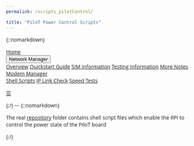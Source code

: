 ```yaml
---
permalink: /scripts_pilotControl/

title: "PiloT Power Control Scripts"
---
```


{::nomarkdown}

<!DOCTYPE html>
<html>
<head>
<meta name="viewport" content="width=device-width, initial-scale=1">
<link rel="stylesheet" href="https://cdnjs.cloudflare.com/ajax/libs/font-awesome/4.7.0/css/font-awesome.min.css">
<style>
body {margin:0;font-family:Open Sans}

.topnav {
  overflow: hidden;
  background-color: #ffffff;
}

.topnav a {
  float: left;
  display: block;
  color: #000000;
  text-align: center;
  padding: 14px 16px;
  text-decoration: none;
  font-size: 17px;
}

.active {
  background-color: #f37221;
  color: #ffffff;
}

.topnav .icon {
  display: none;
}

.dropdown {
  float: left;
  overflow: hidden;
}

.dropdown .dropbtn {
  font-size: 17px;    
  border: none;
  outline: none;
  color: black;
  padding: 14px 16px;
  background-color: #ffffff;
  font-family: inherit;
  margin: 0;
}

.dropdown-content {
  display: none;
  position: absolute;
  background-color: #ffffff;
  min-width: 160px;
  box-shadow: 0px 8px 16px 0px rgba(0,0,0,0.2);
  z-index: 1;
}

.dropdown-content a {
  float: none;
  color: black;
  padding: 12px 16px;
  text-decoration: none;
  display: block;
  text-align: left;
  background-color: #ffffff;
}

.topnav a:hover, .dropdown:hover .dropbtn {
  background-color: #ffffff;
  color: #f37221;
}

.dropdown-content a:hover {
  background-color: #ffffff;
  color: #f37221;
}


.topnav > .dropdown .dropdown {
    overflow: visible;
    float: none;
    position: relative;
    background-color: #ffffff;
}
.topnav > .dropdown .dropdown > .dropbtn {width: 100%;background-color: #ffffff;}
.topnav > .dropdown .dropdown > .dropbtn + .dropdown-content {background-color: #ffffff; top: 0; left: 95%;}

#myTopnav.topnav:not(.responsive) .dropdown:hover > .dropdown-content {
  display: block;
}

@media screen and (max-width: 600px) {
  .topnav a:not(:first-child), .dropdown .dropbtn {
    display: none;
  }
  .topnav a.icon {
    float: right;
    display: block;
  }
}

@media screen and (max-width: 600px) {
  .topnav.responsive {position: relative;}
  .topnav.responsive .icon {
    position: absolute;
    right: 0;
    top: 0;
  }
  .topnav.responsive a {
    float: none;
    display: block;
    text-align: left;
    background-color: #ffffff;
  }
  .topnav.responsive .dropdown {float: none;}
  .topnav.responsive .dropdown-content {position: relative;}
  .topnav.responsive .dropdown .dropbtn {
    display: block;
    width: 100%;
    text-align: left; 
    background color: #ffffff;
    
  }
  .topnav > .dropdown .dropdown > .dropbtn + .dropdown-content {background-color: #ffffff; top: 0; left: auto;}
  .topnav > .dropdown .dropdown > .dropbtn + .dropdown-content, .topnav > .dropdown .dropdown > .dropbtn { text-indent: 15px;box-shadow: none; background-color:#ffffff}
}
</style>
</head>
<body>

<div class="topnav" id="myTopnav">
  <a href="https://izzybobs.github.io/pilot/">Home</a>
  <div class="dropdown">
    <button class="dropbtn"> Network Manager 
      <i class="fa fa-caret-down"></i>
    </button>
    <div class="dropdown-content">
      <a href="https://izzybobs.github.io/pilot/networkManagerDocs/">Overview</a>
      <a href="https://izzybobs.github.io/pilot/networkManagerDocs/Quickstart.html">Quickstart Guide</a>
      <a href="https://izzybobs.github.io/pilot/networkManagerDocs/simUse_info.html">SIM Information</a>
      <a href="https://izzybobs.github.io/pilot/networkManagerDocs/test_configurationRecords.html">Testing Information</a>
      <a href="https://izzybobs.github.io/pilot/networkManagerDocs#more_notes">More Notes</a>
      <a href="https://izzybobs.github.io/pilot/networkManagerDocs#modem_manager">Modem Manager</a>
    </div>
  </div> 
  <a href="https://izzybobs.github.io/pilot/scripts_pilotControl/" class="active">Shell Scripts</a>
  <a href="https://izzybobs.github.io/pilot/scripts_python_checkIp/">IP Link Check</a>
  <a href="https://izzybobs.github.io/pilot/speedtests/">Speed Tests</a>
  
  <a href="javascript:void(0);" style="font-size:15px;" class="icon" onclick="myFunction()">&#9776;</a>
</div>



<script>

function myFunction() {
  var x = document.getElementById("myTopnav");
  if (x.className === "topnav") {
    x.className += " responsive";
  } else {
    x.className = "topnav";
  }
}



function resetthis(){

var x = document.getElementById("myTopnav");
var butt = document.querySelectorAll(".dropbtn");

	for(i = 0; i<butt.length;i++){
      butt[i].nextElementSibling.removeAttribute("style")
      }
x.className = "topnav";

}

function init(){
var x = document.querySelector("#myTopnav");
	var butt = x.querySelectorAll(".dropbtn");
 
	for(i = 0; i<butt.length;i++){
   butt[i].nextElementSibling.style.display="";
		butt[i].onclick=function(){
       
        if(x.className.indexOf("responsive")!= -1){
			if(this.nextElementSibling.style.display=="none" || this.nextElementSibling.style.display=="")
            {
				this.nextElementSibling.style.display="block";
			}
			else
			{
			this.nextElementSibling.style.display="none";
			}
            }
		}
	}
}




window.onresize = function(){
resetthis();
}
init();

</script>

</body>
{:/}
---
{::nomarkdown}
<p>The real <a href="https://github.com/johnofleek/Pilot/tree/master/scripts_pilotControl" target="_blank">repository</a> folder contains shell script files which enable the RPi to control the power state of the PiloT board</p>  
{:/}

